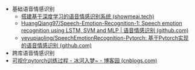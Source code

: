 - 基础语音情感识别
  - [搭建基于深度学习的语音情感识别系统 (showmeai.tech)](https://www.showmeai.tech/article-detail/291)
  - [HuangQiang97/Speech-Emotion-Recognition-1: Speech emotion recognition using LSTM, SVM and MLP | 语音情感识别 (github.com)](https://github.com/HuangQiang97/Speech-Emotion-Recognition-1)
  - [yeyupiaoling/SpeechEmotionRecognition-Pytorch: 基于Pytorch实现的语音情感识别 (github.com)](https://github.com/yeyupiaoling/speechemotionrecognition-pytorch)
- 跨库语音情感识别
- [可视化pytorch训练过程 - 冰河入梦~ - 博客园 (cnblogs.com)](https://www.cnblogs.com/xuechengmeigui/p/13949518.html)

